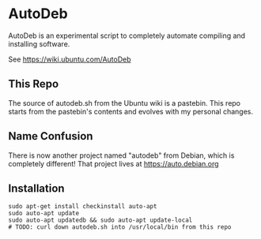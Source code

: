 # AutoDeb 

AutoDeb is an experimental script to completely automate compiling and
installing software. 

See https://wiki.ubuntu.com/AutoDeb

## This Repo

The source of autodeb.sh from the Ubuntu wiki is a pastebin. This repo
starts from the pastebin's contents and evolves with my personal
changes.

## Name Confusion

There is now another project named "autodeb" from Debian, which is
completely different! That project lives at https://auto.debian.org

## Installation

```
sudo apt-get install checkinstall auto-apt
sudo auto-apt update
sudo auto-apt updatedb && sudo auto-apt update-local
# TODO: curl down autodeb.sh into /usr/local/bin from this repo
```

